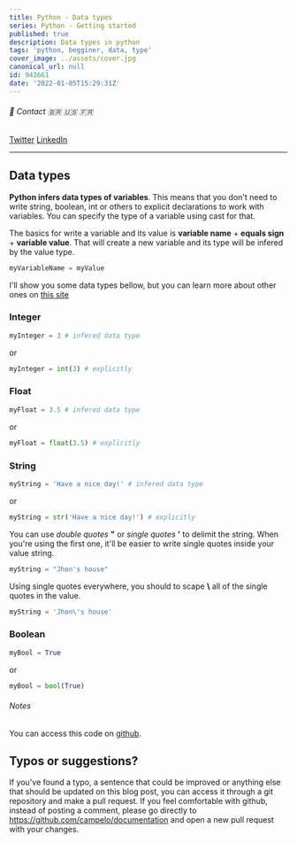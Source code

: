 ```yaml
---
title: Python - Data types
series: Python - Getting started
published: true
description: Data types in python
tags: 'python, begginer, data, type'
cover_image: ../assets/cover.jpg
canonical_url: null
id: 942661
date: '2022-01-05T15:29:31Z'
---
```


###### :postbox: Contact :brazil: :us: :fr:

[Twitter](https://twitter.com/campelo87)
[LinkedIn](https://www.linkedin.com/in/flavio-campelo/?locale=en_US)

---

## Data types

**Python infers data types of variables**. This means that you don't need to write string, boolean, int or others to explicit declarations to work with variables. You can specify the type of a variable using cast for that. 

The basics for write a variable and its value is **variable name** + **equals sign** + **variable value**. That will create a new variable and its type will be infered by the value type.

```python
myVariableName = myValue
```

I'll show you some data types bellow, but you can learn more about other ones on [this site](https://www.w3schools.com/python/python_datatypes.asp)

### Integer

```python
myInteger = 3 # infered data type
```

or 

```python
myInteger = int(3) # explicitly
```

### Float

```python
myFloat = 3.5 # infered data type
```

or

```python
myFloat = float(3.5) # explicitly
```

### String

```python
myString = 'Have a nice day!' # infered data type
```

or

```python
myString = str('Have a nice day!') # explicitly
```

You can use *double quotes* **"** or *single quotes* **'** to delimit the string. When you're using the first one, it'll be easier to write single quotes inside your value string.

```python
myString = "Jhon's house"
```

Using single quotes everywhere, you should to scape **\\** all of the single quotes in the value.

```python
myString = 'Jhon\'s house'
```

### Boolean

```python
myBool = True
```

or 

```python
myBool = bool(True)
```

###### Notes

You can access this code on [github](https://github.com/campelo/Python-First-steps).

## Typos or suggestions?

If you've found a typo, a sentence that could be improved or anything else that should be updated on this blog post, you can access it through a git repository and make a pull request. If you feel comfortable with github, instead of posting a comment, please go directly to https://github.com/campelo/documentation and open a new pull request with your changes.
